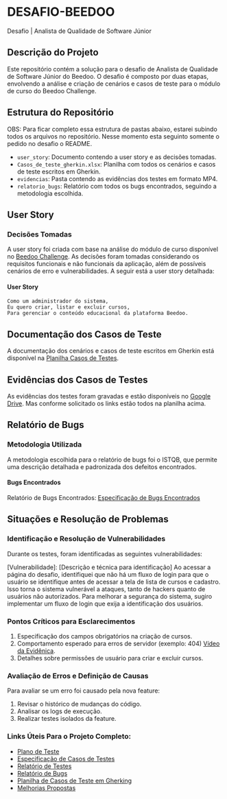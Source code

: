 # DESAFIO-BEEDOO
Desafio | Analista de Qualidade de Software Júnior

## Descrição do Projeto

Este repositório contém a solução para o desafio de Analista de Qualidade de Software Júnior do Beedoo. O desafio é composto por duas etapas, envolvendo a análise e criação de cenários e casos de teste para o módulo de curso do Beedoo Challenge.

## Estrutura do Repositório

OBS: Para ficar completo essa estrutura de pastas abaixo, estarei subindo todos os arquivos no repositório. Nesse momento esta seguinto somente o pedido no desafio o README.

- `user_story`: Documento contendo a user story e as decisões tomadas.
- `Casos_de_teste_gherkin.xlsx`: Planilha com todos os cenários e casos de teste escritos em Gherkin.
- `evidencias`: Pasta contendo as evidências dos testes em formato MP4.
- `relatorio_bugs`: Relatório com todos os bugs encontrados, seguindo a metodologia escolhida.


## User Story

### Decisões Tomadas

A user story foi criada com base na análise do módulo de curso disponível no [Beedoo Challenge](https://creative-sherbet-a51eac.netlify.app/). As decisões foram tomadas considerando os requisitos funcionais e não funcionais da aplicação, além de possíveis cenários de erro e vulnerabilidades. A seguir está a user story detalhada:

#### User Story

```gherkin
Como um administrador do sistema,
Eu quero criar, listar e excluir cursos,
Para gerenciar o conteúdo educacional da plataforma Beedoo.
```

## Documentação dos Casos de Teste

A documentação dos cenários e casos de teste escritos em Gherkin está disponível na [Planilha Casos de Testes](https://docs.google.com/spreadsheets/d/13Z1zxclOeIBduUBOtesk435R7pMkNIxj/edit?usp=sharing&ouid=100523648392933019370&rtpof=true&sd=true).

## Evidências dos Casos de Testes

As evidências dos testes foram gravadas e estão disponíveis no [Google Drive](https://drive.google.com/drive/folders/1yAXA89U-slsxTWwSi8lU28891uIQed_o?usp=sharing). Mas conforme solicitado os links estão todos na planilha acima.

## Relatório de Bugs

### Metodologia Utilizada
A metodologia escolhida para o relatório de bugs foi o ISTQB, que permite uma descrição detalhada e padronizada dos defeitos encontrados.

#### Bugs Encontrados
 Relatório de Bugs Encontrados: [Especificação de Bugs Encontrados](https://docs.google.com/document/d/1Yt1h2zl0_hIHFaI7VsRscNSp2lTbhchE/edit?usp=sharing&ouid=100523648392933019370&rtpof=true&sd=true)

## Situações e Resolução de Problemas

### Identificação e Resolução de Vulnerabilidades

  Durante os testes, foram identificadas as seguintes vulnerabilidades:

[Vulnerabilidade]: [Descrição e técnica para identificação]
Ao acessar a página do desafio, identifiquei que não há um fluxo de login para que o usuário se identifique antes de acessar a tela de lista de cursos e cadastro. Isso torna o sistema vulnerável a ataques, tanto de hackers quanto de usuários não autorizados. Para melhorar a segurança do sistema, sugiro implementar um fluxo de login que exija a identificação dos usuários.


### Pontos Críticos para Esclarecimentos

  1. Especificação dos campos obrigatórios na criação de cursos.
  2. Comportamento esperado para erros de servidor (exemplo: 404) [Vídeo da Evidênica]().
  3. Detalhes sobre permissões de usuário para criar e excluir cursos.


### Avaliação de Erros e Definição de Causas
Para avaliar se um erro foi causado pela nova feature:

  1. Revisar o histórico de mudanças do código.
  2. Analisar os logs de execução.
  3. Realizar testes isolados da feature.


### Links Úteis Para o Projeto Completo:

* [Plano de Teste](https://docs.google.com/document/d/1y2TrruPJ0gcqRCACNyknVng5qJtjzCNH/edit?usp=sharing&ouid=100523648392933019370&rtpof=true&sd=true)
* [Especificação de Casos de Testes](https://docs.google.com/document/d/1dXwx0atyEY3rTFUD42Vk7a4i7FY3_OSM/edit?usp=sharing&ouid=100523648392933019370&rtpof=true&sd=true)
* [Relatório de Testes](https://docs.google.com/document/d/1NzUAoDx0n1dgXoc7R5rsYLSPM5QtlkoD/edit?usp=sharing&ouid=100523648392933019370&rtpof=true&sd=true)
* [Relatório de Bugs](https://docs.google.com/document/d/1Yt1h2zl0_hIHFaI7VsRscNSp2lTbhchE/edit?usp=sharing&ouid=100523648392933019370&rtpof=true&sd=true)
* [Planilha de Casos de Teste em Gherking](https://docs.google.com/spreadsheets/d/13Z1zxclOeIBduUBOtesk435R7pMkNIxj/edit?usp=sharing&ouid=100523648392933019370&rtpof=true&sd=true)
* [Melhorias Propostas](https://drive.google.com/drive/folders/1zcfBx4G9bXCa1Dp1QZZ5PT8Or9khTnUC?usp=sharing)
